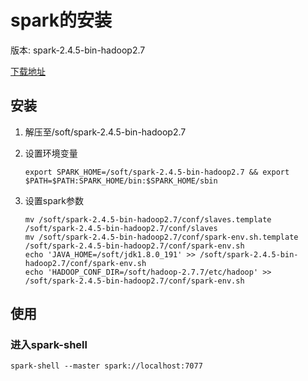 # spark的安装

版本: spark-2.4.5-bin-hadoop2.7

[下载地址](https://mirrors.tuna.tsinghua.edu.cn/apache/spark/spark-2.4.5/spark-2.4.5-bin-hadoop2.7.tgz)

## 安装

1. 解压至/soft/spark-2.4.5-bin-hadoop2.7

2. 设置环境变量

   ```
   export SPARK_HOME=/soft/spark-2.4.5-bin-hadoop2.7 && export $PATH=$PATH:SPARK_HOME/bin:$SPARK_HOME/sbin
   ```

3. 设置spark参数

   ```
   mv /soft/spark-2.4.5-bin-hadoop2.7/conf/slaves.template /soft/spark-2.4.5-bin-hadoop2.7/conf/slaves
   mv /soft/spark-2.4.5-bin-hadoop2.7/conf/spark-env.sh.template /soft/spark-2.4.5-bin-hadoop2.7/conf/spark-env.sh
   echo 'JAVA_HOME=/soft/jdk1.8.0_191' >> /soft/spark-2.4.5-bin-hadoop2.7/conf/spark-env.sh
   echo 'HADOOP_CONF_DIR=/soft/hadoop-2.7.7/etc/hadoop' >> /soft/spark-2.4.5-bin-hadoop2.7/conf/spark-env.sh
   ```

## 使用

### 进入spark-shell

```shell
spark-shell --master spark://localhost:7077
```

